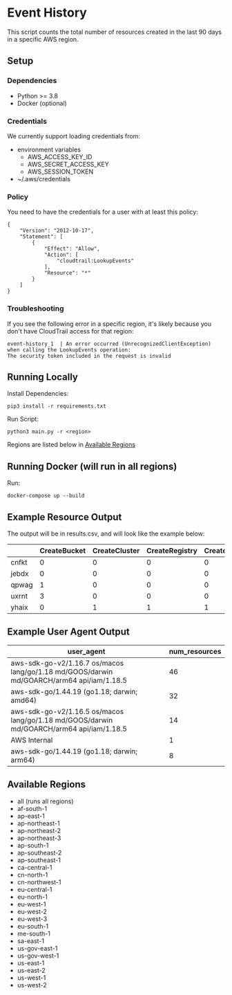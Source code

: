 
# Event History
This script counts the total number of resources created in the last 90 days in a specific AWS region.  
## Setup

### Dependencies
- Python >= 3.8
- Docker (optional)
### Credentials
We currently support loading credentials from:   
- environment variables
  - AWS_ACCESS_KEY_ID
  - AWS_SECRET_ACCESS_KEY
  - AWS_SESSION_TOKEN
- ~/.aws/credentials

### Policy
You need to have the credentials for a user with at least this policy:
```
{
    "Version": "2012-10-17",
    "Statement": [
        {
            "Effect": "Allow",
            "Action": [
                "cloudtrail:LookupEvents"
            ],
            "Resource": "*"
        }
    ]
}
```

### Troubleshooting
If you see the following error in a specific region, it's likely because you don't have CloudTrail access for that region:
```
event-history_1  | An error occurred (UnrecognizedClientException) when calling the LookupEvents operation: 
The security token included in the request is invalid
```

## Running Locally

Install Dependencies:
```
pip3 install -r requirements.txt
```
Run Script:
```
python3 main.py -r <region>
```
Regions are listed below in [Available Regions](#available-regions)

## Running Docker (will run in all regions)
Run: 
```
docker-compose up --build
```
## Example Resource Output
The output will be in results.csv, and will look like the example below:

|     | CreateBucket | CreateCluster | CreateRegistry | CreateSecurityGroup | CreateSubnet | CreateVpc | CreateTrail | UpdateTrail | UpdateAuthorizer | CreateDBInstance | CreateDBCluster | CreateInternetGateway | CreateNatGateway |     |     |     |     |
| --- | --- | --- | --- | --- | --- | --- | --- | --- | --- | --- | --- | --- | --- | --- | --- | --- | --- |
| cnfkt | 0   | 0   | 0   | 0   | 0   | 0   | 3   | 3   | 0   | 0   | 0   | 0   | 0   |
| jebdx | 0   | 0   | 0   | 0   | 0   | 0   | 2   | 1   | 0   | 0   | 0   | 0   | 0   |
| qpwag | 1   | 0   | 0   | 0   | 0   | 0   | 0   | 0   | 1   | 1   | 1   | 0   | 0   |
| uxrnt | 3   | 0   | 0   | 0   | 0   | 0   | 0   | 0   | 0   | 0   | 0   | 0   | 0   |
| yhaix | 0   | 1   | 1   | 1   | 4   | 1   | 0   | 0   | 0   | 0   | 0   | 2   | 3   |

## Example User Agent Output
| user_agent | num_resources |
| ---        | ---           |
| aws-sdk-go-v2/1.16.7 os/macos lang/go/1.18 md/GOOS/darwin md/GOARCH/arm64 api/iam/1.18.5 | 46  |
| aws-sdk-go/1.44.19 (go1.18; darwin; amd64)                                               | 32  |
| aws-sdk-go-v2/1.16.5 os/macos lang/go/1.18 md/GOOS/darwin md/GOARCH/arm64 api/iam/1.18.5 | 14  |
| AWS Internal                                                                             | 1   |
| aws-sdk-go/1.44.19 (go1.18; darwin; arm64)                                               | 8   |

## Available Regions
- all (runs all regions)
- af-south-1
- ap-east-1
- ap-northeast-1
- ap-northeast-2
- ap-northeast-3
- ap-south-1
- ap-southeast-2
- ap-southeast-1
- ca-central-1
- cn-north-1
- cn-northwest-1
- eu-central-1
- eu-north-1
- eu-west-1
- eu-west-2
- eu-west-3
- eu-south-1
- me-south-1
- sa-east-1
- us-gov-east-1
- us-gov-west-1
- us-east-1
- us-east-2
- us-west-1
- us-west-2
